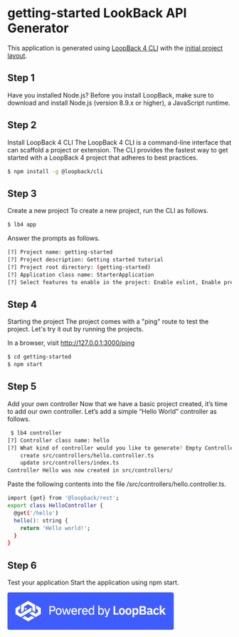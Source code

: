 # getting-started LookBack API Generator

This application is generated using [LoopBack 4 CLI](https://loopback.io/doc/en/lb4/Command-line-interface.html) with the
[initial project layout](https://loopback.io/doc/en/lb4/Loopback-application-layout.html).

## Step 1
Have you installed Node.js?
Before you install LoopBack, make sure to download and install Node.js (version 8.9.x or higher), a JavaScript runtime.

## Step 2
Install LoopBack 4 CLI
The LoopBack 4 CLI is a command-line interface that can scaffold a project or extension. The CLI provides the fastest way to get started with a LoopBack 4 project that adheres to best practices.

```sh
$ npm install -g @loopback/cli
```
                    
## Step 3
Create a new project
To create a new project, run the CLI as follows.

```sh
$ lb4 app
```
                    
Answer the prompts as follows.

```sh
[?] Project name: getting-started
[?] Project description: Getting started tutorial
[?] Project root directory: (getting-started)
[?] Application class name: StarterApplication
[?] Select features to enable in the project: Enable eslint, Enable prettier, Enable mocha, Enable loopbackBuild, Enable vscode, Enable docker, Enable repositories, Enable services
```

## Step 4
Starting the project
The project comes with a "ping" route to test the project. Let's try it out by running the projects.

In a browser, visit http://127.0.0.1:3000/ping

```sh
$ cd getting-started
$ npm start
```
                    
## Step 5
Add your own controller
Now that we have a basic project created, it’s time to add our own controller. Let’s add a simple “Hello World” controller as follows.

```sh
 $ lb4 controller
[?] Controller class name: hello
[?] What kind of controller would you like to generate? Empty Controller
    create src/controllers/hello.controller.ts
    update src/controllers/index.ts
Controller Hello was now created in src/controllers/
```
                    
Paste the following contents into the file /src/controllers/hello.controller.ts.

```sh
import {get} from '@loopback/rest';
export class HelloController {
  @get('/hello')
  hello(): string {
    return 'Hello world!';
  }
}
```

## Step 6
Test your application
Start the application using npm start.

[![LoopBack](https://github.com/loopbackio/loopback-next/raw/master/docs/site/imgs/branding/Powered-by-LoopBack-Badge-(blue)-@2x.png)](http://loopback.io/)
